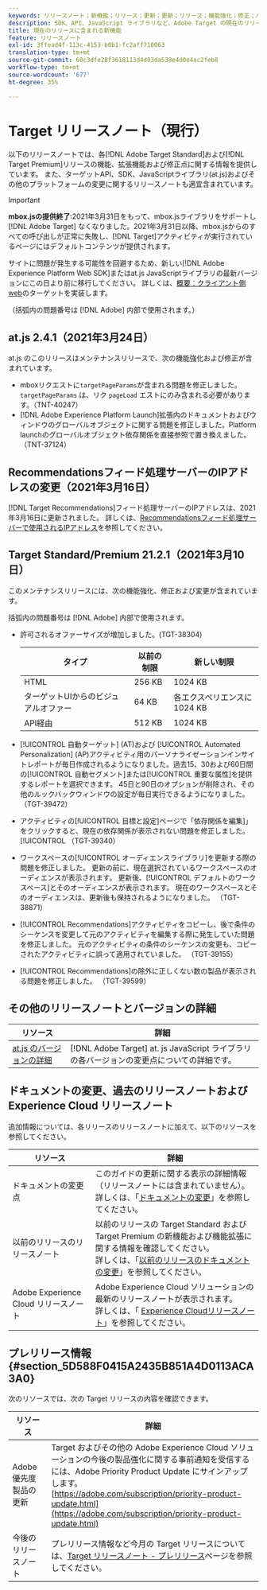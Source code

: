 ```yaml
---
keywords: リリースノート；新機能；リリース；更新；更新；リリース；機能強化；修正；バグ修正；更新
description: SDK、API、JavaScript ライブラリなど、Adobe Target の現在のリリースに含まれている新機能、機能強化および修正について説明します。
title: 現在のリリースに含まれる新機能
feature: リリースノート
exl-id: 3ffead4f-113c-4153-b0b1-fc2aff710063
translation-type: tm+mt
source-git-commit: 60c3dfe28f3618113d4d03da538e4d0e4ac2feb8
workflow-type: tm+mt
source-wordcount: '677'
ht-degree: 35%

---
```


# Target リリースノート（現行）

以下のリリースノートでは、各[!DNL Adobe Target Standard]および[!DNL Target Premium]リリースの機能、拡張機能および修正点に関する情報を提供しています。 また、ターゲットAPI、SDK、JavaScriptライブラリ(at.js)およびその他のプラットフォームの変更に関するリリースノートも適宜含まれています。

>[!IMPORTANT]
>
>**mbox.jsの提供終了**:2021年3月31日をもって、mbox.jsライブラリをサポートし [!DNL Adobe Target] なくなりました。2021年3月31日以降、mbox.jsからのすべての呼び出しが正常に失敗し、[!DNL Target]アクティビティが実行されているページにはデフォルトコンテンツが提供されます。
>
>サイトに問題が発生する可能性を回避するため、新しい[!DNL Adobe Experience Platform Web SDK]またはat.js JavaScriptライブラリの最新バージョンにこの日より前に移行してください。 詳しくは、[概要：クライアント側web](/help/c-implementing-target/c-implementing-target-for-client-side-web/implement-target-for-client-side-web.md)のターゲットを実装します。

（括弧内の問題番号は [!DNL Adobe] 内部で使用されます。）

## at.js 2.4.1（2021年3月24日）

at.js のこのリリースはメンテナンスリリースで、次の機能強化および修正が含まれています。

* mboxリクエストに`targetPageParams`が含まれる問題を修正しました。 `targetPageParams` は、リク `pageLoad` エストにのみ含まれる必要があります。（TNT-40247）
* [!DNL Adobe Experience Platform Launch]拡張内のドキュメントおよびウィンドウのグローバルオブジェクトに関する問題を修正しました。Platform launchのグローバルオブジェクト依存関係を直接参照で置き換えました。 （TNT-37124）

## Recommendationsフィード処理サーバーのIPアドレスの変更（2021年3月16日）

[!DNL Target Recommendations]フィード処理サーバーのIPアドレスは、2021年3月16日に更新されました。 詳しくは、[Recommendationsフィード処理サーバーで使用されるIPアドレス](/help/c-recommendations/c-recommendations-faq/ip-addresses-marketing-cloud.md)を参照してください。

## Target Standard/Premium 21.2.1（2021年3月10日）

このメンテナンスリリースには、次の機能強化、修正および変更が含まれています。

括弧内の問題番号は [!DNL Adobe] 内部で使用されます。

* 許可されるオファーサイズが増加しました。(TGT-38304)

   | タイプ | 以前の制限 | 新しい制限 |
   | --- | --- | --- |
   | HTML | 256 KB | 1024 KB |
   | ターゲットUIからのビジュアルオファー | 64 KB | 各エクスペリエンスに1024 KB |
   | API経由 | 512 KB | 1024 KB |

* [!UICONTROL 自動ターゲット] (AT)および [!UICONTROL Automated Personalization]   (AP)アクティビティ用のパーソナライゼーションインサイトレポートが毎日作成されるようになりました。過去15、30および60日間の[!UICONTROL 自動セグメント]または[!UICONTROL 重要な属性]を提供するレポートを選択できます。 45日と90日のオプションが削除され、その他のルックバックウィンドウの設定が毎日実行できるようになりました。 （TGT-39472）
* アクティビティの[!UICONTROL 目標と設定]ページで「依存関係を編集]」をクリックすると、現在の依存関係が表示されない問題を修正しました。 [!UICONTROL （TGT-39340）
* ワークスペースの[!UICONTROL オーディエンスライブラリ]を更新する際の問題を修正しました。 更新の前に、現在選択されているワークスペースのオーディエンスが表示されます。 更新後、[!UICONTROL デフォルトのワークスペース]とそのオーディエンスが表示されます。 現在のワークスペースとそのオーディエンスは、更新後も保持されるようになりました。 （TGT-38871）
* [!UICONTROL Recommendations]アクティビティをコピーし、後で条件のシーケンスを変更して元のアクティビティを編集する際に発生していた問題を修正しました。 元のアクティビティの条件のシーケンスの変更も、コピーされたアクティビティに誤って適用されていました。 （TGT-39155）
* [!UICONTROL Recommendations]の除外に正しくない数の製品が表示される問題を修正しました。 （TGT-39599）

## その他のリリースノートとバージョンの詳細

| リソース | 詳細 |
|--- |--- |
| [at.js のバージョンの詳細](/help/c-implementing-target/c-implementing-target-for-client-side-web/target-atjs-versions.md) | [!DNL Adobe Target] at. js JavaScript ライブラリの各バージョンの変更点についての詳細です。 |

## ドキュメントの変更、過去のリリースノートおよび Experience Cloud リリースノート

追加情報については、各リリースのリリースノートに加えて、以下のリソースを参照してください。

| リソース | 詳細 |
|--- |--- |
| ドキュメントの変更点 | このガイドの更新に関する表示の詳細情報（リリースノートには含まれていません）。<br>詳しくは、「[ドキュメントの変更](/help/r-release-notes/doc-change.md#reference_366123CF00994BACBBF9BBDF2C4D840C)」を参照してください。 |
| 以前のリリースのリリースノート | 以前のリリースの Target Standard および Target Premium の新機能および機能拡張に関する情報を確認してください。<br>詳しくは、「[以前のリリースのドキュメントの変更](/help/r-release-notes/release-notes-for-previous-releases.md)」を参照してください。 |
| Adobe Experience Cloud リリースノート | Adobe Experience Cloud ソリューションの最新のリリースノートが表示されます。<br>詳しくは、「 [Experience Cloudリリースノート](https://experienceleague.adobe.com/docs/release-notes/experience-cloud/current.html)」を参照してください。 |

## プレリリース情報 {#section_5D588F0415A2435B851A4D0113ACA3A0}

次のリソースでは、次の Target リリースの内容を確認できます。

| リソース | 詳細 |
|--- |--- |
| Adobe優先度製品の更新 | Target およびその他の Adobe Experience Cloud ソリューションの今後の製品強化に関する事前通知を受信するには、Adobe Priority Product Update にサインアップします。<br>[https://adobe.com/subscription/priority-product-update.html](https://adobe.com/subscription/priority-product-update.html) |
| 今後のリリースノート | プレリリース情報など今月の Target リリースについては、[Target リリースノート - プレリリース](/help/r-release-notes/target-release-notes.md)ページを参照してください。 |
